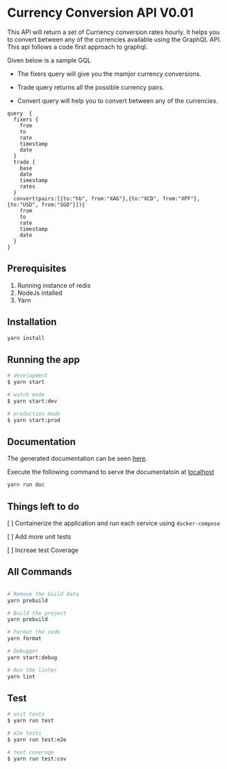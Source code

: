 # Currency Conversion API V0.01

This API will return a set of Curriency conversion rates hourly. It helps you to convert between any of the currencies available using the GraphQL API. This api follows a code first approach to graphql.

Given below is a sample GQL

* The fixers query will give you the mamjor currency conversions.

* Trade query returns all the possible currency pairs.

* Convert query will help you to convert between any of the currencies.
  
```query
query  {
  fixers {
    from
    to
    rate
    timestamp
    date
  }
  trade {
    base
    date
    timestamp
    rates
  }
  convert(pairs:[{to:"hb", from:"XAG"},{to:"XCD", from:"XPF"},{to:"USD", from:"SGD"}]){
    from
    to
    rate
    timestamp
    date
  }
}
```

## Prerequisites

1. Running instance of redis
2. NodeJs intalled
3. Yarn

## Installation

```bash
yarn install
```

## Running the app

```bash
# development
$ yarn start

# watch mode
$ yarn start:dev

# production mode
$ yarn start:prod
```

## Documentation

The generated documentation can be seen [here](./documentation/).

Execute the following command to serve the documentatoin at [localhost](http://127.0.0.1:8080)

```bash
yarn run doc
```

## Things left to do

[ ] Containerize the application and run each service using `docker-compose`

[ ] Add more unit tests

[ ] Increae test Coverage

## All Commands

```bash

# Remove the build data
yarn prebuild

# Build the project
yarn prebuild

# Format the code
yarn format

# Debugger
yarn start:debug

# Run the linter
yarn lint

```

## Test

```bash
# unit tests
$ yarn run test

# e2e tests
$ yarn run test:e2e

# test coverage
$ yarn run test:cov
```
